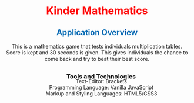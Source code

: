 
   <div style="text-align: center; color: red">
   <h1>Kinder Mathematics</h1>
   </div>
 
<h2 style="color: #0069B3; text-align: center">Application Overview</h2>
<p style="text-align:center; margin-bottom: 30px">This is a mathematics game that tests individuals multiplication tables. Score is kept and 30 seconds is given. This gives individuals the chance to come back and try to beat their best score.</p>

<h3 style="margin-left: 22px; text-align: center; margin-bottom: -20px">Tools and Technologies</h3>
<ul style="text-align: center; list-style: none">
    <li>Text-Editor: Brackets</li>
    <li>Programming Language: Vanilla JavaScript</li>
    <li>Markup and Styling Languages: HTML5/CSS3</li>
</ul>
